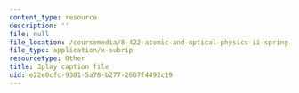 ```yaml
---
content_type: resource
description: ''
file: null
file_location: /coursemedia/8-422-atomic-and-optical-physics-ii-spring-2013/e22e0cfc93015a78b2772607f4492c19_D7APJXFJsbc.vtt
file_type: application/x-subrip
resourcetype: Other
title: 3play caption file
uid: e22e0cfc-9301-5a78-b277-2607f4492c19
---
```

